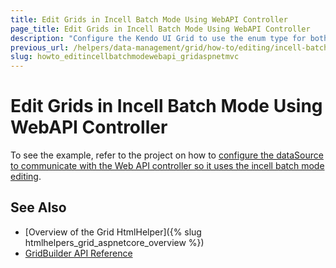 ```yaml
---
title: Edit Grids in Incell Batch Mode Using WebAPI Controller
page_title: Edit Grids in Incell Batch Mode Using WebAPI Controller
description: "Configure the Kendo UI Grid to use the enum type for both displaying and editing."
previous_url: /helpers/data-management/grid/how-to/editing/incell-batch-editing-webapi
slug: howto_editincellbatchmodewebapi_gridaspnetmvc
---
```


# Edit Grids in Incell Batch Mode Using WebAPI Controller

To see the example, refer to the project on how to [configure the dataSource to communicate with the Web API controller so it uses the incell batch mode editing](https://github.com/telerik/ui-for-aspnet-mvc-examples/tree/master/grid/grid-web-api-crud-incell).

## See Also

* [Overview of the Grid HtmlHelper]({% slug htmlhelpers_grid_aspnetcore_overview %})
* [GridBuilder API Reference](https://docs.telerik.com/aspnet-mvc/api/kendo.mvc.ui.fluent/gridbuilder)
